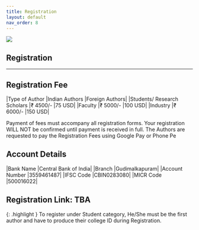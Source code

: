 ```yaml
---
title: Registration
layout: default
nav_order: 8
---
```

![](../../assets/images/bg_windmill.jpg)
## Registration
---
## Registration Fee

|Type of Author	             |Indian Authors |Foreign Authors|
|Students/ Research Scholars |₹ 4500/-       |75 USD|
|Faculty                     |₹ 5000/-       |100 USD|
|Industry                    |₹ 6000/-       |150 USD|

Payment of fees must accompany all registration forms. Your registration WILL NOT be confirmed until payment is received in full. The Authors are requested to pay the Registration Fees using Google Pay or Phone Pe

## Account Details

|Bank Name      |Central Bank of India|
|Branch         |Gudimalkapuram|
|Account Number |3559461487|
|IFSC Code      |CBIN0283080|
|MICR Code      |500016022|


## Registration Link: **TBA**

{: .highlight }
To register under Student category, He/She must be the first author and have to produce their college ID during Registration.